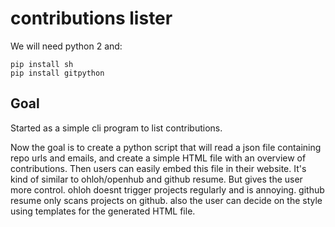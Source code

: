 # contributions lister #

We will need python 2 and:

```
pip install sh
pip install gitpython
```

## Goal ##
Started as a simple cli program to list contributions.

Now the goal is to create a python script that will read a json file containing repo urls and emails, and create a simple HTML file with an overview of contributions.
Then users can easily embed this file in their website.
It's kind of similar to ohloh/openhub and github resume. But gives the user more control. ohloh doesnt trigger projects regularly and is annoying. github resume only scans projects on github. also the user can decide on the style using templates for the generated HTML file.

